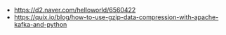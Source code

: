 
- https://d2.naver.com/helloworld/6560422
- https://quix.io/blog/how-to-use-gzip-data-compression-with-apache-kafka-and-python



